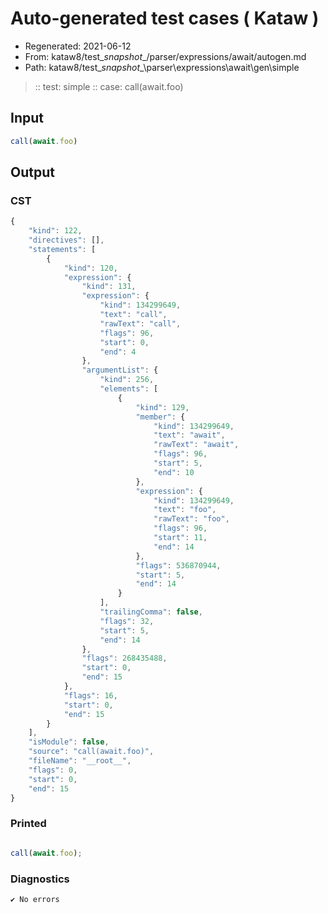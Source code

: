 # Auto-generated test cases ( Kataw )
- Regenerated: 2021-06-12
- From: kataw8/test\__snapshot__/parser/expressions/await/autogen.md
- Path: kataw8/test\__snapshot__\parser\expressions\await\gen\simple
> :: test: simple
> :: case: call(await.foo)
## Input

`````js
call(await.foo)
`````
## Output

### CST

```javascript
{
    "kind": 122,
    "directives": [],
    "statements": [
        {
            "kind": 120,
            "expression": {
                "kind": 131,
                "expression": {
                    "kind": 134299649,
                    "text": "call",
                    "rawText": "call",
                    "flags": 96,
                    "start": 0,
                    "end": 4
                },
                "argumentList": {
                    "kind": 256,
                    "elements": [
                        {
                            "kind": 129,
                            "member": {
                                "kind": 134299649,
                                "text": "await",
                                "rawText": "await",
                                "flags": 96,
                                "start": 5,
                                "end": 10
                            },
                            "expression": {
                                "kind": 134299649,
                                "text": "foo",
                                "rawText": "foo",
                                "flags": 96,
                                "start": 11,
                                "end": 14
                            },
                            "flags": 536870944,
                            "start": 5,
                            "end": 14
                        }
                    ],
                    "trailingComma": false,
                    "flags": 32,
                    "start": 5,
                    "end": 14
                },
                "flags": 268435488,
                "start": 0,
                "end": 15
            },
            "flags": 16,
            "start": 0,
            "end": 15
        }
    ],
    "isModule": false,
    "source": "call(await.foo)",
    "fileName": "__root__",
    "flags": 0,
    "start": 0,
    "end": 15
}
```

### Printed

```javascript

call(await.foo);
```

### Diagnostics

```javascript
✔ No errors
```

